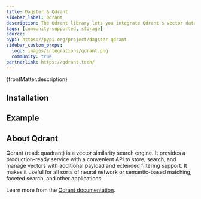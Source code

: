 ```yaml
---
title: Dagster & Qdrant
sidebar_label: Qdrant
description: The Qdrant library lets you integrate Qdrant's vector database with Dagster, making it easy to build AI-driven data pipelines. You can run vector searches and manage data directly within Dagster.
tags: [community-supported, storage]
source:
pypi: https://pypi.org/project/dagster-qdrant
sidebar_custom_props:
  logo: images/integrations/qdrant.png
  community: true
partnerlink: https://qdrant.tech/
---
```


<p>{frontMatter.description}</p>

## Installation

<PackageInstallInstructions packageName="dagster-qdrant" />

## Example

<CodeExample path="docs_snippets/docs_snippets/integrations/qdrant.py" language="python" />

## About Qdrant

Qdrant (read: quadrant) is a vector similarity search engine. It provides a production-ready service with a convenient API to store, search, and manage vectors with additional payload and extended filtering support. It makes it useful for all sorts of neural network or semantic-based matching, faceted search, and other applications.

Learn more from the [Qdrant documentation](https://qdrant.tech/).
